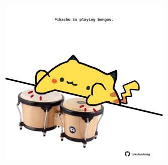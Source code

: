 <!-- built at 25/09/2024, 14:00:40 UTC -->
<p align="center">
  <img width="500" height="500" src="./ReadmeImage.svg">
</p>

